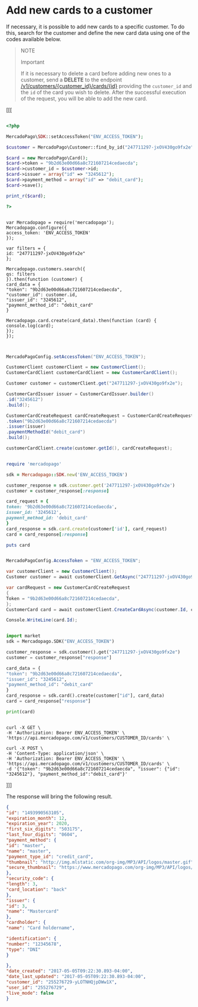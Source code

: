 # Add new cards to a customer


If necessary, it is possible to add new cards to a specific customer. To do this, search for the customer and define the new card data using one of the codes available below.

> NOTE
>
> Important
>
> If it is necessary to delete a card before adding new ones to a customer, send a **DELETE** to the endpoint [/v1/customers/{customer_id}/cards/{id}](/developers/en/reference/cards/_customers_customer_id_cards_id/delete) providing the `customer_id` and the `id` of the card you wish to delete. After the successful execution of the request, you will be able to add the new card.


[[[
```php

<?php

MercadoPago\SDK::setAccessToken("ENV_ACCESS_TOKEN");

$customer = MercadoPago\Customer::find_by_id("247711297-jxOV430go9fx2e");

$card = new MercadoPago\Card();
$card->token = "9b2d63e00d66a8c721607214cedaecda";
$card->customer_id = $customer->id;
$card->issuer = array("id" => "3245612");
$card->payment_method = array("id" => "debit_card");
$card->save();

print_r($card);

?>

```
```node

var Mercadopago = require('mercadopago');
Mercadopago.configure({
access_token: 'ENV_ACCESS_TOKEN'
});

var filters = {
id: "247711297-jxOV430go9fx2e"
};

Mercadopago.customers.search({
qs: filters
}).then(function (customer) {
card_data = {
"token": "9b2d63e00d66a8c721607214cedaecda",
"customer_id": customer.id,
"issuer_id": "3245612",
"payment_method_id": "debit_card"
}

Mercadopago.card.create(card_data).then(function (card) {
console.log(card);
});
});


```
```java

MercadoPagoConfig.setAccessToken("ENV_ACCESS_TOKEN");

CustomerClient customerClient = new CustomerClient();
CustomerCardClient customerCardClient = new CustomerCardClient();

Customer customer = customerClient.get("247711297-jxOV430go9fx2e");

CustomerCardIssuer issuer = CustomerCardIssuer.builder()
.id("3245612")
.build();

CustomerCardCreateRequest cardCreateRequest = CustomerCardCreateRequest.builder()
.token("9b2d63e00d66a8c721607214cedaecda")
.issuer(issuer)
.paymentMethodId("debit_card")
.build();

customerCardClient.create(customer.getId(), cardCreateRequest);

```
```ruby

require 'mercadopago'

sdk = Mercadopago::SDK.new('ENV_ACCESS_TOKEN')

customer_response = sdk.customer.get('247711297-jxOV430go9fx2e')
customer = customer_response[:response]

card_request = {
token: '9b2d63e00d66a8c721607214cedaecda',
issuer_id: '3245612',
payment_method_id: 'debit_card'
}
card_response = sdk.card.create(customer['id'], card_request)
card = card_response[:response]

puts card

```
```csharp

MercadoPagoConfig.AccessToken = "ENV_ACCESS_TOKEN";

var customerClient = new CustomerClient();
Customer customer = await customerClient.GetAsync("247711297-jxOV430go9fx2e");

var cardRequest = new CustomerCardCreateRequest
{
Token = "9b2d63e00d66a8c721607214cedaecda",
};
CustomerCard card = await customerClient.CreateCardAsync(customer.Id, cardRequest);

Console.WriteLine(card.Id);

```
```python

import market
sdk = Mercadopago.SDK("ENV_ACCESS_TOKEN")

customer_response = sdk.customer().get("247711297-jxOV430go9fx2e")
customer = customer_response["response"]

card_data = {
"token": "9b2d63e00d66a8c721607214cedaecda",
"issuer_id": "3245612",
"payment_method_id": "debit_card"
}
card_response = sdk.card().create(customer["id"], card_data)
card = card_response["response"]

print(card)

```
```curl

curl -X GET \
-H 'Authorization: Bearer ENV_ACCESS_TOKEN' \
'https://api.mercadopago.com/v1/customers/CUSTOMER_ID/cards' \

curl -X POST \
-H 'Content-Type: application/json' \
-H 'Authorization: Bearer ENV_ACCESS_TOKEN' \
'https://api.mercadopago.com/v1/customers/CUSTOMER_ID/cards' \
-d '{"token": "9b2d63e00d66a8c721607214cedaecda", "issuer": {"id": "3245612"}, "payment_method_id":"debit_card"}'
```
]]]

The response will bring the following result.

```json
{
"id": "1493990563105",
"expiration_month": 12,
"expiration_year": 2020,
"first_six_digits": "503175",
"last_four_digits": "0604",
"payment_method": {
"id": "master",
"name": "master",
"payment_type_id": "credit_card",
"thumbnail": "http://img.mlstatic.com/org-img/MP3/API/logos/master.gif",
"secure_thumbnail": "https://www.mercadopago.com/org-img/MP3/API/logos/master.gif"
},
"security_code": {
"length": 3,
"card_location": "back"
},
"issuer": {
"id": 3,
"name": "Mastercard"
},
"cardholder": {
"name": "Card holdername",

"identification": {
"number": "12345678",
"type": "DNI"
}

},
"date_created": "2017-05-05T09:22:30.893-04:00",
"date_last_updated": "2017-05-05T09:22:30.893-04:00",
"customer_id": "255276729-yLOTNHQjpDWw1X",
"user_id": "255276729",
"live_mode": false
}
```


